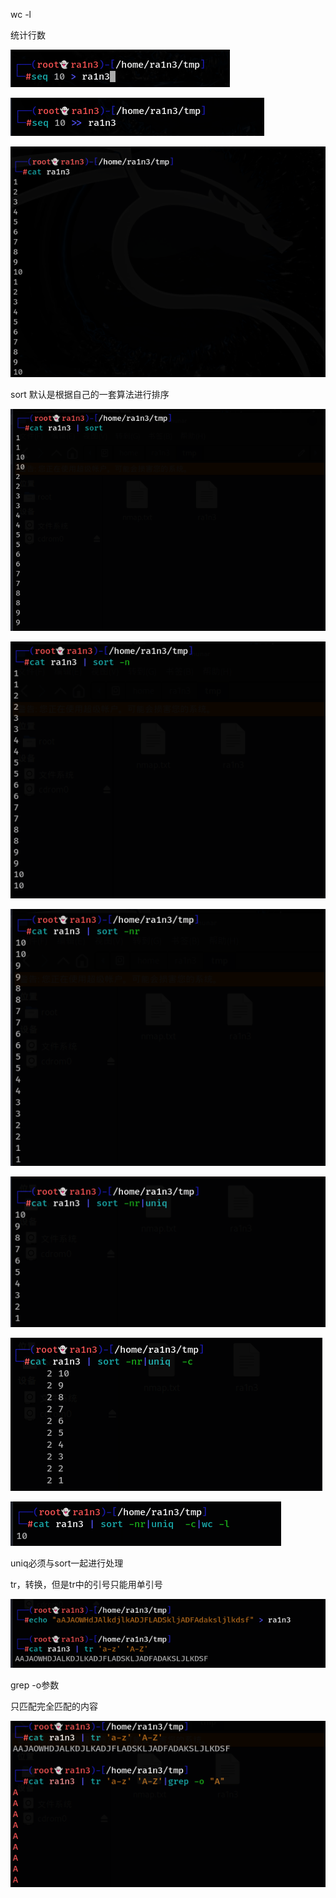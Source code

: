 wc -l

统计行数

![image-20250310082119302](./assets/image-20250310082119302.png)

![image-20250310082120794](./assets/image-20250310082120794.png)

![image-20250310082122543](./assets/image-20250310082122543.png)

sort 默认是根据自己的一套算法进行排序

![image-20250310082126803](./assets/image-20250310082126803.png)

![image-20250310082129381](./assets/image-20250310082129381.png)

![image-20250310082134291](./assets/image-20250310082134291.png)

![image-20250310082136879](./assets/image-20250310082136879.png)

![image-20250310082139403](./assets/image-20250310082139403.png)

![image-20250310082141776](./assets/image-20250310082141776.png)

 

uniq必须与sort一起进行处理

 

 

tr，转换，但是tr中的引号只能用单引号

![image-20250310082147121](./assets/image-20250310082147121.png)

grep -o参数

只匹配完全匹配的内容

![image-20250310082151935](./assets/image-20250310082151935.png)